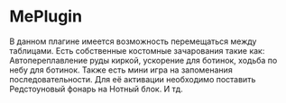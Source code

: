 # MePlugin
В данном плагине имеется возможность перемещаться между таблицами.
Есть собственные костомные зачарования такие как: Автопереплавление руды киркой, ускорение для ботинок, ходьба по небу для ботинок.
Также есть мини игра на запоменания последовательности. Для её активации необходимо поставить Редстоуновый фонарь на Нотный блок.
И тд.
